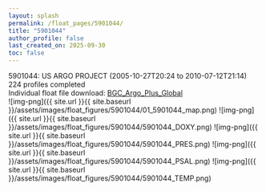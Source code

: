 ```yaml
---
layout: splash
permalink: /float_pages/5901044/
title: "5901044"
author_profile: false
last_created_on: 2025-09-30
toc: false
---
```

 
5901044: US ARGO PROJECT (2005-10-27T20:24 to 2010-07-12T21:14)\
224 profiles completed\
Individual float file download: [BGC_Argo_Plus_Global](https://ftp.soest.hawaii.edu/bgc_argo_plus/Individual_Floats/outliers_removed/5901044_Sprof_processed.nc)\
![img-png]({{ site.url }}{{ site.baseurl }}/assets/images/float_figures/5901044/01_5901044_map.png)
![img-png]({{ site.url }}{{ site.baseurl }}/assets/images/float_figures/5901044/5901044_DOXY.png)
![img-png]({{ site.url }}{{ site.baseurl }}/assets/images/float_figures/5901044/5901044_PRES.png)
![img-png]({{ site.url }}{{ site.baseurl }}/assets/images/float_figures/5901044/5901044_PSAL.png)
![img-png]({{ site.url }}{{ site.baseurl }}/assets/images/float_figures/5901044/5901044_TEMP.png)
